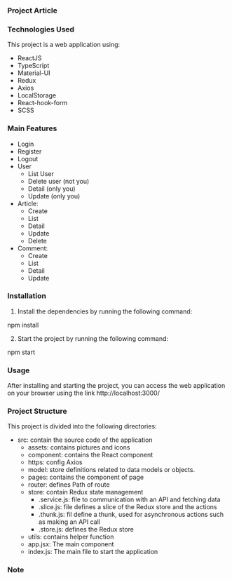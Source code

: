 ### Project Article

### Technologies Used

This project is a web application using:

- ReactJS
- TypeScript
- Material-UI
- Redux
- Axios
- LocalStorage
- React-hook-form
- SCSS

### Main Features

- Login
- Register
- Logout
- User
  - List User
  - Delete user (not you)
  - Detail (only you)
  - Update (only you)
- Article:
  - Create
  - List
  - Detail
  - Update
  - Delete
- Comment:
  - Create
  - List
  - Detail
  - Update

### Installation

1. Install the dependencies by running the following command:

npm install

2. Start the project by running the following command:

npm start

### Usage

After installing and starting the project, you can access the web application on your browser using the link http://localhost:3000/

### Project Structure

This project is divided into the following directories:

- src: contain the source code of the application
  - assets: contains pictures and icons
  - component: contains the React component
  - https: config Axios
  - model: store definitions related to data models or objects.
  - pages: contains the component of page
  - router: defines Path of route
  - store: contain Redux state management
    - .service.js: file to communication with an API and fetching data
    - .slice.js: file defines a slice of the Redux store and the actions
    - .thunk.js: fil define a thunk, used for asynchronous actions such as making an API call
    - .store.js: defines the Redux store
  - utils: contains helper function
  - app.jsx: The main component
  - index.js: The main file to start the application

### Note
